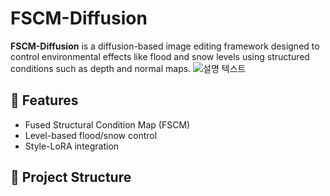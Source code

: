 # FSCM-Diffusion

**FSCM-Diffusion** is a diffusion-based image editing framework designed to control environmental effects like flood and snow levels using structured conditions such as depth and normal maps.
![설명 텍스트](assets/Figure1.jpg)
## 🌟 Features
- Fused Structural Condition Map (FSCM)
- Level-based flood/snow control
- Style-LoRA integration

## 📁 Project Structure
